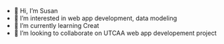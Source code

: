 - 👋 Hi, I’m Susan
- 👀 I’m interested in web app development, data modeling
- 🌱 I’m currently learning Creat
- 💞️ I’m looking to collaborate on UTCAA web app developement project

<!---
susanxu0720/susanxu0720 is a ✨ special ✨ repository because its `README.md` (this file) appears on your GitHub profile.
You can click the Preview link to take a look at your changes.
--->

